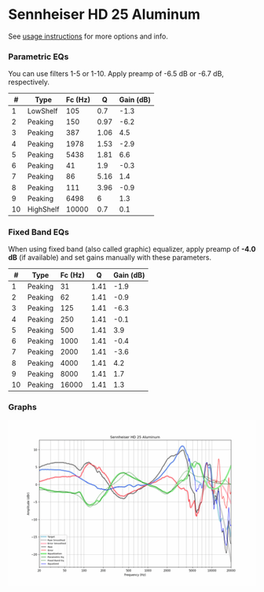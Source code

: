 # Sennheiser HD 25 Aluminum
See [usage instructions](https://github.com/jaakkopasanen/AutoEq#usage) for more options and info.

### Parametric EQs
You can use filters 1-5 or 1-10. Apply preamp of -6.5 dB or -6.7 dB, respectively.

|   # | Type      |   Fc (Hz) |    Q |   Gain (dB) |
|-----|-----------|-----------|------|-------------|
|   1 | LowShelf  |       105 | 0.7  |        -1.3 |
|   2 | Peaking   |       150 | 0.97 |        -6.2 |
|   3 | Peaking   |       387 | 1.06 |         4.5 |
|   4 | Peaking   |      1978 | 1.53 |        -2.9 |
|   5 | Peaking   |      5438 | 1.81 |         6.6 |
|   6 | Peaking   |        41 | 1.9  |        -0.3 |
|   7 | Peaking   |        86 | 5.16 |         1.4 |
|   8 | Peaking   |       111 | 3.96 |        -0.9 |
|   9 | Peaking   |      6498 | 6    |         1.3 |
|  10 | HighShelf |     10000 | 0.7  |         0.1 |

### Fixed Band EQs
When using fixed band (also called graphic) equalizer, apply preamp of **-4.0 dB** (if available) and set gains manually with these parameters.

|   # | Type    |   Fc (Hz) |    Q |   Gain (dB) |
|-----|---------|-----------|------|-------------|
|   1 | Peaking |        31 | 1.41 |        -1.9 |
|   2 | Peaking |        62 | 1.41 |        -0.9 |
|   3 | Peaking |       125 | 1.41 |        -6.3 |
|   4 | Peaking |       250 | 1.41 |        -0.1 |
|   5 | Peaking |       500 | 1.41 |         3.9 |
|   6 | Peaking |      1000 | 1.41 |        -0.4 |
|   7 | Peaking |      2000 | 1.41 |        -3.6 |
|   8 | Peaking |      4000 | 1.41 |         4.2 |
|   9 | Peaking |      8000 | 1.41 |         1.7 |
|  10 | Peaking |     16000 | 1.41 |         1.3 |

### Graphs
![](./Sennheiser%20HD%2025%20Aluminum.png)
